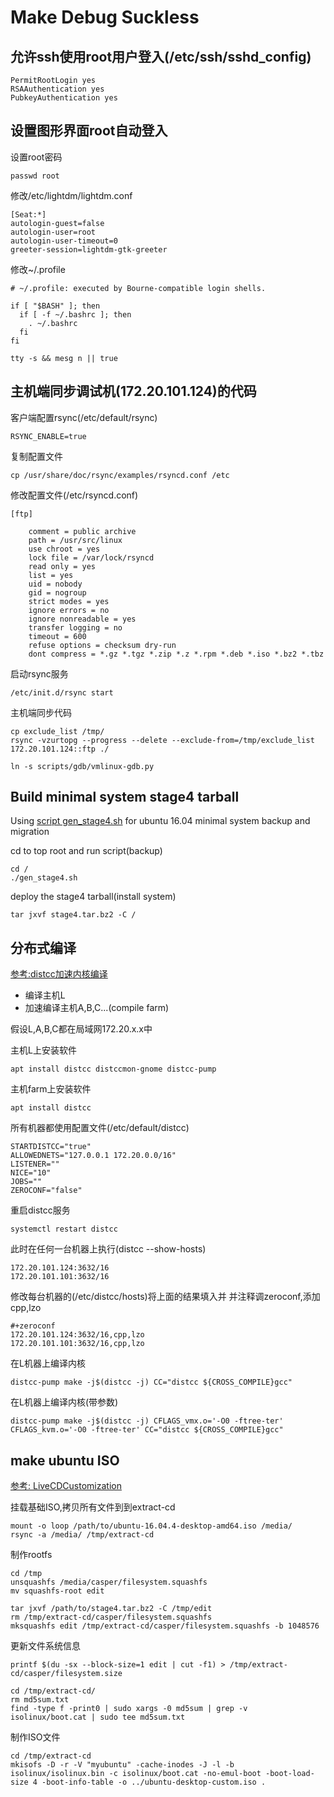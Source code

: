 # Make Debug Suckless

## 允许ssh使用root用户登入(/etc/ssh/sshd_config)

	PermitRootLogin yes
	RSAAuthentication yes
	PubkeyAuthentication yes

## 设置图形界面root自动登入

设置root密码

	passwd root

修改/etc/lightdm/lightdm.conf

	[Seat:*]
	autologin-guest=false
	autologin-user=root
	autologin-user-timeout=0
	greeter-session=lightdm-gtk-greeter

修改~/.profile

	# ~/.profile: executed by Bourne-compatible login shells.

	if [ "$BASH" ]; then
	  if [ -f ~/.bashrc ]; then
		. ~/.bashrc
	  fi
	fi

	tty -s && mesg n || true

## 主机端同步调试机(172.20.101.124)的代码

客户端配置rsync(/etc/default/rsync)

	RSYNC_ENABLE=true

复制配置文件

	cp /usr/share/doc/rsync/examples/rsyncd.conf /etc


修改配置文件(/etc/rsyncd.conf)

	[ftp]

		comment = public archive
		path = /usr/src/linux
		use chroot = yes
		lock file = /var/lock/rsyncd
		read only = yes
		list = yes
		uid = nobody
		gid = nogroup
		strict modes = yes
		ignore errors = no
		ignore nonreadable = yes
		transfer logging = no
		timeout = 600
		refuse options = checksum dry-run
		dont compress = *.gz *.tgz *.zip *.z *.rpm *.deb *.iso *.bz2 *.tbz

启动rsync服务

	/etc/init.d/rsync start

主机端同步代码

	cp exclude_list /tmp/
	rsync -vzurtopg --progress --delete --exclude-from=/tmp/exclude_list 172.20.101.124::ftp ./

	ln -s scripts/gdb/vmlinux-gdb.py

## Build minimal system stage4 tarball

Using [script gen_stage4.sh](gen_stage4.sh) for ubuntu 16.04 minimal system backup and migration

cd to top root and run script(backup)

	cd /
	./gen_stage4.sh

deploy the stage4 tarball(install system)

	tar jxvf stage4.tar.bz2 -C /

## 分布式编译

[参考:distcc加速内核编译](https://blog.csdn.net/weixin_30439067/article/details/96560971)

- 编译主机L
- 加速编译主机A,B,C...(compile farm)

假设L,A,B,C都在局域网172.20.x.x中

主机L上安装软件

	apt install distcc distccmon-gnome distcc-pump

主机farm上安装软件

	apt install distcc

所有机器都使用配置文件(/etc/default/distcc)

	STARTDISTCC="true"
	ALLOWEDNETS="127.0.0.1 172.20.0.0/16"
	LISTENER=""
	NICE="10"
	JOBS=""
	ZEROCONF="false"

重启distcc服务

	systemctl restart distcc

此时在任何一台机器上执行(distcc --show-hosts)

	172.20.101.124:3632/16
	172.20.101.101:3632/16

修改每台机器的(/etc/distcc/hosts)将上面的结果填入并
并注释调zeroconf,添加cpp,lzo

	#+zeroconf
	172.20.101.124:3632/16,cpp,lzo
	172.20.101.101:3632/16,cpp,lzo

在L机器上编译内核

	distcc-pump make -j$(distcc -j) CC="distcc ${CROSS_COMPILE}gcc"

在L机器上编译内核(带参数)

	distcc-pump make -j$(distcc -j) CFLAGS_vmx.o='-O0 -ftree-ter' CFLAGS_kvm.o='-O0 -ftree-ter' CC="distcc ${CROSS_COMPILE}gcc"

## make ubuntu ISO

[参考: LiveCDCustomization](https://help.ubuntu.com/community/LiveCDCustomization)

挂载基础ISO,拷贝所有文件到到extract-cd

	mount -o loop /path/to/ubuntu-16.04.4-desktop-amd64.iso /media/
	rsync -a /media/ /tmp/extract-cd

制作rootfs

	cd /tmp
	unsquashfs /media/casper/filesystem.squashfs
	mv squashfs-root edit

	tar jxvf /path/to/stage4.tar.bz2 -C /tmp/edit
	rm /tmp/extract-cd/casper/filesystem.squashfs
	mksquashfs edit /tmp/extract-cd/casper/filesystem.squashfs -b 1048576

更新文件系统信息

	printf $(du -sx --block-size=1 edit | cut -f1) > /tmp/extract-cd/casper/filesystem.size

	cd /tmp/extract-cd/
	rm md5sum.txt
	find -type f -print0 | sudo xargs -0 md5sum | grep -v isolinux/boot.cat | sudo tee md5sum.txt

制作ISO文件

	cd /tmp/extract-cd
	mkisofs -D -r -V "myubuntu" -cache-inodes -J -l -b isolinux/isolinux.bin -c isolinux/boot.cat -no-emul-boot -boot-load-size 4 -boot-info-table -o ../ubuntu-desktop-custom.iso .
